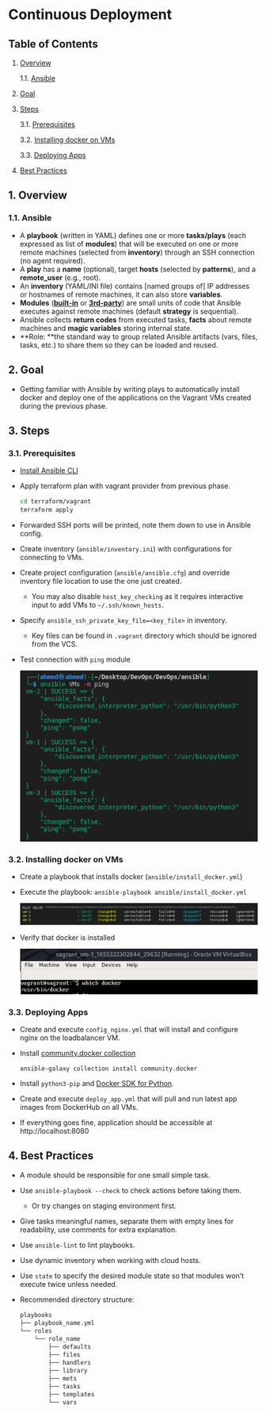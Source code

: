 # Continuous Deployment

## Table of Contents

1. [Overview](#1-Overview)

   1.1. [Ansible](#1.1.-Ansible)

2. [Goal](#2-Goal)

3. [Steps](#3-Steps)

   3.1. [Prerequisites](#3.1-Prerequisites)

   3.2. [Installing docker on VMs](#3.2.-Installing-Docker-on-VMs)

   3.3. [Deploying Apps](#3.3.-Deploying-Apps)

4. [Best Practices](#4.-Best-Practices)

## 1. Overview

### 1.1. Ansible

- A **playbook** (written in YAML) defines one or more **tasks/plays** (each expressed as list of **modules**) that will be executed on one or more remote machines (selected from **inventory**) through an SSH connection (no agent required).
- A **play** has a **name** (optional), target **hosts** (selected by **patterns**), and a **remote_user** (e.g., root).
- An **inventory** (YAML/INI file) contains [named groups of] IP addresses or hostnames of remote machines, it can also store **variables**.
- **Modules** (**[built-in](https://docs.ansible.com/ansible/2.9/modules/modules_by_category.html)** or [**3rd-party**](https://galaxy.ansible.com/)) are small units of code that Ansible executes against remote machines (default **strategy** is sequential).
- Ansible collects **return codes** from executed tasks, **facts** about remote machines and **magic variables** storing internal state.
- **Role: **the standard way to group related Ansible artifacts (vars, files, tasks, etc.) to share them so they can be loaded and reused.

## 2. Goal

- Getting familiar with Ansible by writing plays to automatically install docker and deploy one of the applications on the Vagrant VMs created during the previous phase. 

## 3. Steps

### 3.1. Prerequisites

- [Install Ansible CLI](https://docs.ansible.com/ansible/latest/installation_guide/intro_installation.html)

- Apply terraform plan with vagrant provider from previous phase.

  ```bash
  cd terraform/vagrant
  terraform apply
  ```

- Forwarded SSH ports will be printed, note them down to use in Ansible config.

- Create inventory (`ansible/inventory.ini`) with configurations for connecting to VMs.

- Create project configuration (`ansible/ansible.cfg`) and override inventory file location to use the one just created.

  - You may also disable `host_key_checking` as it requires interactive input to add VMs to `~/.ssh/known_hosts`.

- Specify `ansible_ssh_private_key_file=<key_file>` in inventory.

  - Key files can be found in `.vagrant` directory which should be ignored from the VCS.

- Test connection with `ping` module

  ![ansible-1](images/ansible-1.png)

### 3.2. Installing docker on VMs 

- Create a playbook that installs docker (`ansible/install_docker.yml`)

- Execute the playbook: `ansible-playbook ansible/install_docker.yml`

  ![ansible-2](images/ansible-2.png)

- Verify that docker is installed

  ![ansible-3](images/ansible-3.png)

### 3.3. Deploying Apps

- Create and execute `config_nginx.yml` that will install and configure nginx on the loadbalancer VM.

- Install [community.docker collection](https://galaxy.ansible.com/community/docker)

  ```
  ansible-galaxy collection install community.docker
  ```

- Install `python3-pip` and [Docker SDK for Python](https://pypi.org/project/docker/).

- Create and execute `deploy_app.yml` that will pull and run latest app images from DockerHub on all VMs.

- If everything goes fine, application should be accessible at http://localhost:8080


## 4. Best Practices

- A module should be responsible for one small simple task.

- Use `ansible-playbook --check` to check actions before taking them.

  - Or try changes on staging environment first.

- Give tasks meaningful names, separate them with empty lines for readability, use comments for extra explanation.

- Use `ansible-lint` to lint playbooks.

- Use dynamic inventory when working with cloud hosts.

- Use `state` to specify the desired module state so that modules won’t execute twice unless needed.

- Recommended directory structure:

  ```
  playbooks
  ├── playbook_name.yml
  └── roles
      └── role_name
          ├── defaults
          ├── files
          ├── handlers
          ├── library
          ├── mets
          ├── tasks
          ├── templates
          └── vars
  ```

  

